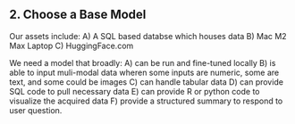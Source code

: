 ## 2. Choose a Base Model

Our assets include:
A) A SQL based databse which houses data
B) Mac M2 Max Laptop
C) HuggingFace.com

We need a model that broadly:
A) can be run and fine-tuned locally
B) is able to input muli-modal data wheren some inputs are numeric, some are text, and some could be images
C) can handle tabular data
D) can provide SQL code to pull necessary data
E) can provide R or python code to visualize the acquired data
F) provide a structured summary to respond to user question.


